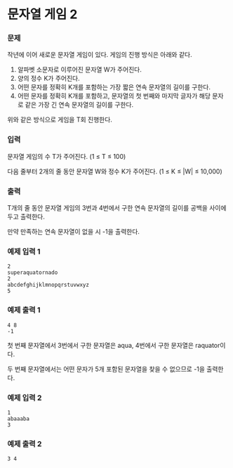 # 문자열 게임 2

### 문제

작년에 이어 새로운 문자열 게임이 있다. 게임의 진행 방식은 아래와 같다.

1. 알파벳 소문자로 이루어진 문자열 W가 주어진다.
2. 양의 정수 K가 주어진다.
3. 어떤 문자를 정확히 K개를 포함하는 가장 짧은 연속 문자열의 길이를 구한다.
4. 어떤 문자를 정확히 K개를 포함하고, 문자열의 첫 번째와 마지막 글자가 해당 문자로 같은 가장 긴 연속 문자열의 길이를 구한다.

위와 같은 방식으로 게임을 T회 진행한다.

### 입력

문자열 게임의 수 T가 주어진다. (1 ≤ T ≤ 100)

다음 줄부터 2개의 줄 동안 문자열 W와 정수 K가 주어진다. (1 ≤ K ≤ |W| ≤ 10,000) 

### 출력

T개의 줄 동안 문자열 게임의 3번과 4번에서 구한 연속 문자열의 길이를 공백을 사이에 두고 출력한다.

만약 만족하는 연속 문자열이 없을 시 -1을 출력한다.

### 예제 입력 1 

~~~
2
superaquatornado
2
abcdefghijklmnopqrstuvwxyz
5
~~~

### 예제 출력 1 

~~~
4 8
-1
~~~

첫 번째 문자열에서 3번에서 구한 문자열은 aqua, 4번에서 구한 문자열은 raquator이다.

두 번째 문자열에서는 어떤 문자가 5개 포함된 문자열을 찾을 수 없으므로 -1을 출력한다.

### 예제 입력 2 

~~~
1
abaaaba
3
~~~

### 예제 출력 2 

~~~
3 4
~~~